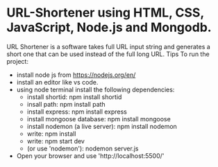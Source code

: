 # URL-Shortener using HTML, CSS, JavaScript, Node.js and Mongodb.

URL Shortener is a software takes full URL input string and generates a short one that can be used instead of the full long URL.
Tips To run the project:
  - install node js from https://nodejs.org/en/
  - install an editor like vs code.
  - using node terminal install the following dependencies:
      - install shortid: npm install shortid
      - insall path: npm install path
      - install express: npm install express
      - install mongoose database: npm install mongoose
      - install nodemon (a live server): npm install nodemon 
      - write: npm install
      - write: npm start dev
      -  (or use 'nodemon'): nodemon server.js
  - Open your browser and use 'http://localhost:5500/'

